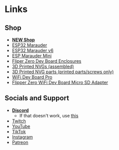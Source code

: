 # Links

## Shop
- [**NEW Shop**](https://www.justcallmekokollc.com/)
- [ESP32 Marauder](https://www.tindie.com/products/justcallmekoko/esp32-marauder/)
- [ESP32 Marauder v6](https://www.tindie.com/products/justcallmekoko/esp32-marauder-v6/)
- [ESP Marauder Mini](https://www.tindie.com/products/justcallmekoko/esp32-marauder-mini/)
- [Fliper Zero Dev Board Enclosures](https://www.tindie.com/products/justcallmekoko/flipper-zero-wifi-dev-board-enclosure/)
- [3D Printed NVGs (assembled)](https://www.tindie.com/products/justcallmekoko/3d-printed-night-vision-goggles-assembled/)
- [3D Printed NVG parts (printed parts/screws only)](https://www.tindie.com/products/justcallmekoko/bpnvg-3d-printed-night-vision-goggles/)
- [WiFi Dev Board Pro](https://www.tindie.com/products/justcallmekoko/wifi-dev-board-pro/)
- [Flipper Zero WiFi Dev Board Micro SD Adapter](https://www.tindie.com/products/justcallmekoko/wifi-dev-board-micro-sd-adapter/)

## Socials and Support
- **[Discord](https://discord.com/servers/willstunforfood-776211399918878760)**
  - If that doesn't work, use [this](https://discord.gg/w5JmasxvKA)
- [Twitch](https://twitch.tv/willstunforfood)
- [YouTube](https://www.youtube.com/justcallmekoko)
- [TikTok](https://www.tiktok.com/@just.call.me.koko.rip)
- [Instagram](https://www.instagram.com/just.call.me.koko/)
- [Patreon](https://www.patreon.com/justcallmekoko)
